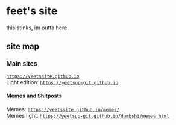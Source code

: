 # feet's site

this stinks, im outta here.
<section id="sitemap">

# site map

### Main sites  
[`https://yeetssite.github.io`](https://yeetssite.github.io)  
Light edition: [`https://yeetsup-git.github.io`](https://yeetssite.github.io)  

<section id="Memes+Shitposts">

#### Memes and Shitposts

Memes: [`https://yeetssite.github.io/memes/`](https://yeetssite.github.io/memes/)  
Memes light: [`https://yeetsup-git.github.io/dumbshi/memes.html`](https://yeetsup-git.github.io/dumbshi/memes.html)


